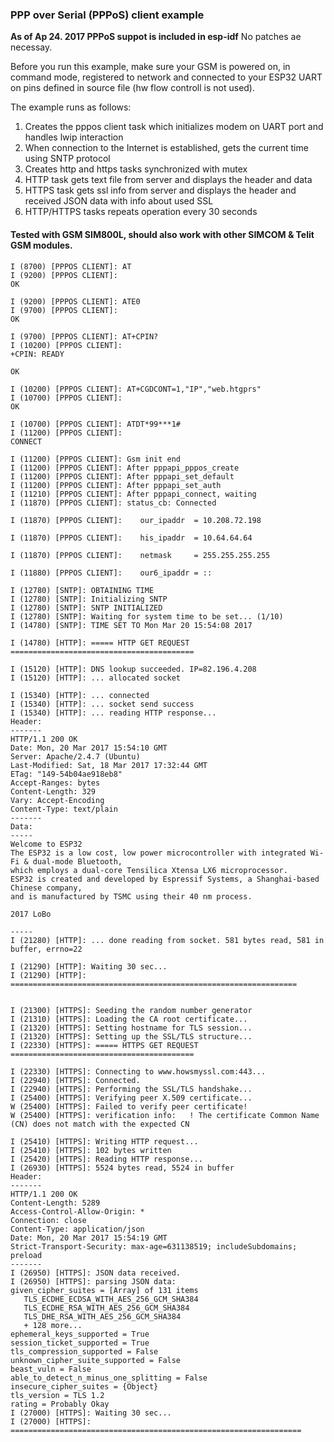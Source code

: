 ### PPP over Serial (PPPoS) client example

**As of Ap 24. 2017 PPPoS suppot is included in esp-idf**
No patches ae necessay.


Before you run this example, make sure your GSM is powered on, in command mode, registered to network and connected to your ESP32 UART on pins defined in source file (hw flow controll is not used). 

The example runs as follows:

1. Creates the pppos client task which initializes modem on UART port and handles lwip interaction
2. When connection to the Internet is established, gets the current time using SNTP protocol
3. Creates http and https tasks synchronized with mutex
4. HTTP task gets text file from server and displays the header and data
5. HTTPS task gets ssl info from server and displays the header and received JSON data with info about used SSL
6. HTTP/HTTPS tasks repeats operation every 30 seconds


#### Tested with GSM SIM800L, should also work with other SIMCOM & Telit GSM modules.



```
I (8700) [PPPOS CLIENT]: AT
I (9200) [PPPOS CLIENT]: 
OK

I (9200) [PPPOS CLIENT]: ATE0
I (9700) [PPPOS CLIENT]: 
OK

I (9700) [PPPOS CLIENT]: AT+CPIN?
I (10200) [PPPOS CLIENT]: 
+CPIN: READY

OK

I (10200) [PPPOS CLIENT]: AT+CGDCONT=1,"IP","web.htgprs"
I (10700) [PPPOS CLIENT]: 
OK

I (10700) [PPPOS CLIENT]: ATDT*99***1#
I (11200) [PPPOS CLIENT]: 
CONNECT

I (11200) [PPPOS CLIENT]: Gsm init end
I (11200) [PPPOS CLIENT]: After pppapi_pppos_create
I (11200) [PPPOS CLIENT]: After pppapi_set_default
I (11200) [PPPOS CLIENT]: After pppapi_set_auth
I (11210) [PPPOS CLIENT]: After pppapi_connect, waiting
I (11870) [PPPOS CLIENT]: status_cb: Connected

I (11870) [PPPOS CLIENT]:    our_ipaddr  = 10.208.72.198

I (11870) [PPPOS CLIENT]:    his_ipaddr  = 10.64.64.64

I (11870) [PPPOS CLIENT]:    netmask     = 255.255.255.255

I (11880) [PPPOS CLIENT]:    our6_ipaddr = ::

I (12780) [SNTP]: OBTAINING TIME
I (12780) [SNTP]: Initializing SNTP
I (12780) [SNTP]: SNTP INITIALIZED
I (12780) [SNTP]: Waiting for system time to be set... (1/10)
I (14780) [SNTP]: TIME SET TO Mon Mar 20 15:54:08 2017

I (14780) [HTTP]: ===== HTTP GET REQUEST =========================================

I (15120) [HTTP]: DNS lookup succeeded. IP=82.196.4.208
I (15120) [HTTP]: ... allocated socket

I (15340) [HTTP]: ... connected
I (15340) [HTTP]: ... socket send success
I (15340) [HTTP]: ... reading HTTP response...
Header:
-------
HTTP/1.1 200 OK
Date: Mon, 20 Mar 2017 15:54:10 GMT
Server: Apache/2.4.7 (Ubuntu)
Last-Modified: Sat, 18 Mar 2017 17:32:44 GMT
ETag: "149-54b04ae918eb8"
Accept-Ranges: bytes
Content-Length: 329
Vary: Accept-Encoding
Content-Type: text/plain
-------
Data:
-----
Welcome to ESP32
The ESP32 is a low cost, low power microcontroller with integrated Wi-Fi & dual-mode Bluetooth,
which employs a dual-core Tensilica Xtensa LX6 microprocessor.
ESP32 is created and developed by Espressif Systems, a Shanghai-based Chinese company,
and is manufactured by TSMC using their 40 nm process.

2017 LoBo

-----
I (21280) [HTTP]: ... done reading from socket. 581 bytes read, 581 in buffer, errno=22

I (21290) [HTTP]: Waiting 30 sec...
I (21290) [HTTP]: ================================================================


I (21300) [HTTPS]: Seeding the random number generator
I (21310) [HTTPS]: Loading the CA root certificate...
I (21320) [HTTPS]: Setting hostname for TLS session...
I (21320) [HTTPS]: Setting up the SSL/TLS structure...
I (22330) [HTTPS]: ===== HTTPS GET REQUEST =========================================

I (22330) [HTTPS]: Connecting to www.howsmyssl.com:443...
I (22940) [HTTPS]: Connected.
I (22940) [HTTPS]: Performing the SSL/TLS handshake...
I (25400) [HTTPS]: Verifying peer X.509 certificate...
W (25400) [HTTPS]: Failed to verify peer certificate!
W (25400) [HTTPS]: verification info:   ! The certificate Common Name (CN) does not match with the expected CN

I (25410) [HTTPS]: Writing HTTP request...
I (25410) [HTTPS]: 102 bytes written
I (25420) [HTTPS]: Reading HTTP response...
I (26930) [HTTPS]: 5524 bytes read, 5524 in buffer
Header:
-------
HTTP/1.1 200 OK
Content-Length: 5289
Access-Control-Allow-Origin: *
Connection: close
Content-Type: application/json
Date: Mon, 20 Mar 2017 15:54:19 GMT
Strict-Transport-Security: max-age=631138519; includeSubdomains; preload
-------
I (26950) [HTTPS]: JSON data received.
I (26950) [HTTPS]: parsing JSON data:
given_cipher_suites = [Array] of 131 items
   TLS_ECDHE_ECDSA_WITH_AES_256_GCM_SHA384
   TLS_ECDHE_RSA_WITH_AES_256_GCM_SHA384
   TLS_DHE_RSA_WITH_AES_256_GCM_SHA384
   + 128 more...
ephemeral_keys_supported = True
session_ticket_supported = True
tls_compression_supported = False
unknown_cipher_suite_supported = False
beast_vuln = False
able_to_detect_n_minus_one_splitting = False
insecure_cipher_suites = {Object}
tls_version = TLS 1.2
rating = Probably Okay
I (27000) [HTTPS]: Waiting 30 sec...
I (27000) [HTTPS]: =================================================================
```
